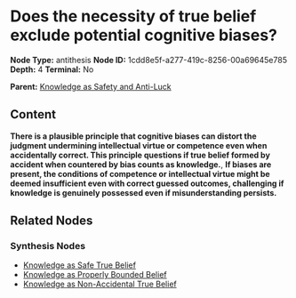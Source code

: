# Does the necessity of true belief exclude potential cognitive biases?

**Node Type:** antithesis
**Node ID:** 1cdd8e5f-a277-419c-8256-00a69645e785
**Depth:** 4
**Terminal:** No

**Parent:** [Knowledge as Safety and Anti-Luck](knowledge-as-safety-and-anti-luck-synthesis-039386fd-1da0-4688-9983-701278198f70.md)

## Content

**There is a plausible principle that cognitive biases can distort the judgment undermining intellectual virtue or competence even when accidentally correct. This principle questions if true belief formed by accident when countered by bias counts as knowledge.**, **If biases are present, the conditions of competence or intellectual virtue might be deemed insufficient even with correct guessed outcomes, challenging if knowledge is genuinely possessed even if misunderstanding persists.**

## Related Nodes

### Synthesis Nodes

- [Knowledge as Safe True Belief](knowledge-as-safe-true-belief-synthesis-ba93ccfe-2ad8-4f70-bb15-cacac4a3de1f.md)
- [Knowledge as Properly Bounded Belief](knowledge-as-properly-bounded-belief-synthesis-7c48d3c7-cfed-4dd7-a0aa-dd6e0d83b723.md)
- [Knowledge as Non-Accidental True Belief](knowledge-as-non-accidental-true-belief-synthesis-9d61a9d3-09b7-4b66-90d4-9010f1c7cd45.md)
